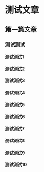 # 测试文章


## 第一篇文章

### 测试测试

#### 测试测试1

#### 测试测试2

#### 测试测试3

#### 测试测试4

#### 测试测试5

#### 测试测试6

#### 测试测试7

#### 测试测试8

#### 测试测试9

#### 测试测试10


